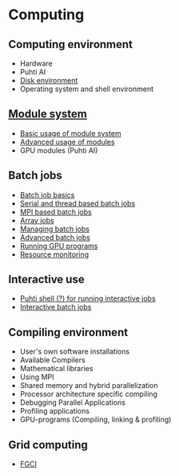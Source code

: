 # Computing

## Computing environment

* Hardware <!--hardware.md-->
* Puhti AI <!--puhti-ai.md-->
* [Disk environment](disk-environment.md)
* Operating system and shell environment <!--shell-environment.md-->

## [Module system](module-system.md)

* [Basic usage of module system](module-system.md#basic-usage)
* [Advanced usage of modules](module-system.md#advanced-topics)
* GPU modules (Puhti AI) <!--gpu-modules.md-->

## Batch jobs

* [Batch job basics](batch-job-basics.md)
* [Serial and thread based batch jobs](serial-and-thread-based-batch-jobs.md)
* [MPI based batch jobs](mpi-batch-jobs.md)
* [Array jobs](array-jobs.md)
* [Managing batch jobs](managing-batch-jobs.md)
* [Advanced batch jobs](advanced-batch-jobs.md)
* [Running GPU programs](running-gpu-programs.md)
* [Resource monitoring](resource-monitoring.md)

## Interactive use

* [Puhti shell (?) for running interactive jobs](shell.md)
* [Interactive batch jobs](interactive-batch-jobs.md)

## Compiling environment

* User's own software installations <!--own-installations.md-->
* Available Compilers <!--available-compilers.md-->
* Mathematical libraries <!--math-libraries.md-->
* Using MPI <!--using-MPI.md-->
* Shared memory and hybrid parallelization
* Processor architecture specific compiling
* Debugging Parallel Applications
* Profiling applications
* GPU-programs (Compiling, linking & profiling)

## Grid computing

* [FGCI](fgci-guide-intro.md)
